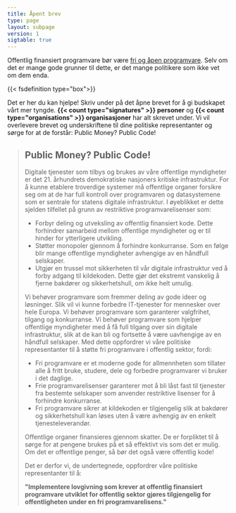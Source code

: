 ```yaml
---
title: Åpent brev
type: page
layout: subpage
version: 1
sigtable: true
---
```


Offentlig finansiert programvare bør være [fri og åpen programvare][fs]. Selv om det er mange gode grunner til dette, er det mange politikere som ikke vet om dem enda.

{{< fsdefinition type="box">}}

Det er her du kan hjelpe! Skriv under på det åpne brevet for å gi budskapet vårt mer tyngde. **{{< count type="signatures" >}} personer** og **{{< count type="organisations" >}} organisasjoner** har alt skrevet under. Vi vil overlevere brevet og underskriftene til dine politiske representanter og sørge for at de forstår: Public Money? Public Code!

> ## Public Money? Public Code!
> 
> Digitale tjenester som tilbys og brukes av våre offentlige myndigheter er det 21. århundrets demokratiske nasjoners kritiske infrastruktur. For å kunne etablere troverdige systemer må offentlige organer forsikre seg om at de har full kontroll over programvaren og datasystemene som er sentrale for statens digitale infrastruktur. I øyeblikket er dette sjelden tilfellet på grunn av restriktive programvarelisenser som:
> 
> * Forbyr deling og utveksling av offentlig finansiert kode. Dette forhindrer samarbeid mellom offentlige myndigheter og er til hinder for ytterligere utvikling.
> * Støtter monopoler gjennom å forhindre konkurranse. Som en følge blir mange offentlige myndigheter avhengige av en håndfull selskaper.
> * Utgjør en trussel mot sikkerheten til vår digitale infrastruktur ved å forby adgang til kildekoden. Dette gjør det ekstremt vanskelig å fjerne bakdører og sikkerhetshull, om ikke helt umulig.
> 
> Vi behøver programvare som fremmer deling av gode ideer og løsninger. Slik vil vi kunne forbedre IT-tjenester for mennesker over hele Europa. Vi behøver programvare som garanterer valgfrihet, tilgang og konkurranse. Vi behøver programvare som hjelper offentlige myndigheter med å få full tilgang over sin digitale infrastruktur, slik at de kan bli og fortsette å være uavhengige av en håndfull selskaper. Med dette oppfordrer vi våre politiske representanter til å støtte fri programvare i offentlig sektor, fordi:
> 
> * Fri programvare er et moderne gode for allmennheten som tillater alle å fritt bruke, studere, dele og forbedre programvarer vi bruker i det daglige.
> * Frie programvarelisenser garanterer mot å bli låst fast til tjenester fra bestemte selskaper som anvender restriktive lisenser for å forhindre konkurranse.
> * Fri programvare sikrer at kildekoden er tilgjengelig slik at bakdører og sikkerhetshull kan løses uten å være avhengig av en enkelt tjenesteleverandør.
> 
> Offentlige organer finansieres gjennom skatter. De er forpliktet til å sørge for at pengene brukes på et så effektivt vis som det er mulig. Om det er offentlige penger, så bør det også være offentlig kode!
> 
> Det er derfor vi, de undertegnede, oppfordrer våre politiske representanter til å:
> 
> **"Implementere lovgivning som krever at offentlig finansiert programvare utviklet for offentlig sektor gjøres tilgjengelig for offentligheten under en fri programvarelisens."**

[fs]: https://fsfe.org/freesoftware/ "Fri programvare gir alle rett til å bruke, studere, dele og forbedre programvare. Denne retten bidrar til å støtte andre grunnleggende friheter som ytringsfrihet, pressefrihet og retten til privatliv."
